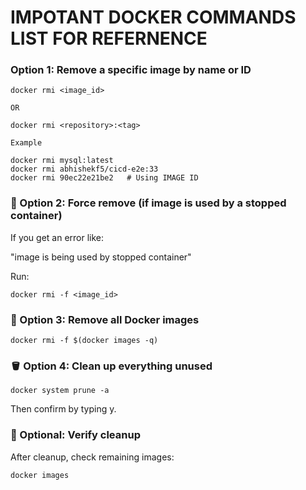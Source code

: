 # IMPOTANT DOCKER COMMANDS LIST FOR REFERNENCE

### Option 1: Remove a specific image by name or ID

```
docker rmi <image_id>

OR

docker rmi <repository>:<tag>

Example

docker rmi mysql:latest
docker rmi abhishekf5/cicd-e2e:33
docker rmi 90ec22e21be2   # Using IMAGE ID

```

### 🧨 Option 2: Force remove (if image is used by a stopped container)

If you get an error like:

"image is being used by stopped container"

Run:

```
docker rmi -f <image_id>
```

### 🧽 Option 3: Remove all Docker images

```
docker rmi -f $(docker images -q)

```
### 🪣 Option 4: Clean up everything unused

```
docker system prune -a
```
Then confirm by typing y.

### 🧾 Optional: Verify cleanup

After cleanup, check remaining images:

```
docker images

```

